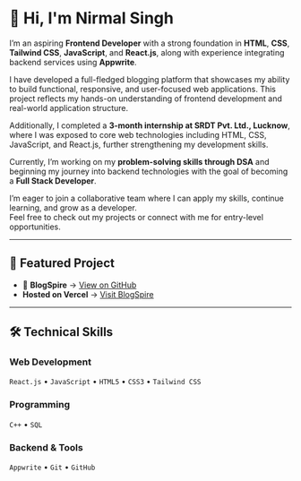 
# 👋 Hi, I'm Nirmal Singh

I’m an aspiring **Frontend Developer** with a strong foundation in **HTML**, **CSS**, **Tailwind CSS**, **JavaScript**, and **React.js**, along with experience integrating backend services using **Appwrite**.

I have developed a full-fledged blogging platform that showcases my ability to build functional, responsive, and user-focused web applications. This project reflects my hands-on understanding of frontend development and real-world application structure.

Additionally, I completed a **3-month internship at SRDT Pvt. Ltd., Lucknow**, where I was exposed to core web technologies including HTML, CSS, JavaScript, and React.js, further strengthening my development skills.

Currently, I’m working on my **problem-solving skills through DSA** and beginning my journey into backend technologies with the goal of becoming a **Full Stack Developer**.

I’m eager to join a collaborative team where I can apply my skills, continue learning, and grow as a developer.  
Feel free to check out my projects or connect with me for entry-level opportunities.

---

## 🔗 Featured Project

- 📌 **BlogSpire** → [View on GitHub](https://github.com/shivaygit4390/BlogSpire)
- **Hosted on Vercel** → [Visit BlogSpire](https://blog-spire.vercel.app)

---

## 🛠 Technical Skills

### Web Development  
`React.js` • `JavaScript` • `HTML5` • `CSS3` • `Tailwind CSS`

### Programming  
`C++` • `SQL`

### Backend & Tools  
`Appwrite` • `Git` • `GitHub`
